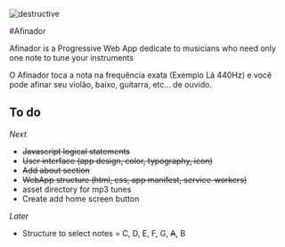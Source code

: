![destructive](https://img.shields.io/badge/Version-v1.0.0-blue.svg?style=flat)

#Afinador

Afinador is a Progressive Web App dedicate to musicians who need only one note to tune your instruments

O Afinador toca a nota na frequência exata (Exemplo Lá 440Hz) e você pode afinar seu violão, baixo, guitarra, etc… de ouvido.

## To do
*Next*
- ~~Javascript logical statements~~
- ~~User interface (app design, color, typography, icon)~~
- ~~Add about section~~
- ~~WebApp structure (html, css, app manifest, service-workers)~~
- asset directory for mp3 tunes
- Create add home screen button

*Later*
- Structure to select notes = C, D, E, F, G, ~~A~~, B
